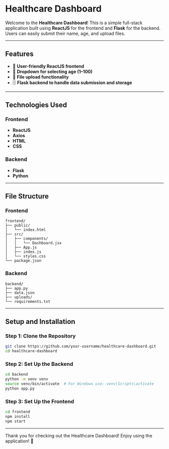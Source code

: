 # **Healthcare Dashboard**

Welcome to the **Healthcare Dashboard**! This is a simple full-stack application built using **ReactJS** for the frontend and **Flask** for the backend. Users can easily submit their name, age, and upload files.

---

## **Features**

- 🌟 **User-friendly ReactJS frontend**
- 📅 **Dropdown for selecting age (1–100)**
- 📁 **File upload functionality**
- 🗄️ **Flask backend to handle data submission and storage**

---

## **Technologies Used**

### **Frontend**
- **ReactJS**
- **Axios**
- **HTML**
- **CSS**

### **Backend**
- **Flask**
- **Python**

---

## **File Structure**

### **Frontend**
```
frontend/
├── public/
│   └── index.html
├── src/
│   ├── components/
│   │   └── Dashboard.jsx
│   ├── App.js
│   ├── index.js
│   └── styles.css
└── package.json
```

### **Backend**
```
backend/
├── app.py
├── data.json
├── uploads/
└── requirements.txt
```

---

## **Setup and Installation**

### **Step 1: Clone the Repository**
```bash
git clone https://github.com/your-username/healthcare-dashboard.git
cd healthcare-dashboard
```

### **Step 2: Set Up the Backend**
```bash
cd backend
python -m venv venv
source venv/bin/activate  # For Windows use: venv\Scripts\activate
python app.py
```

### **Step 3: Set Up the Frontend**
```bash
cd frontend
npm install
npm start
```

---


Thank you for checking out the Healthcare Dashboard! Enjoy using the application! 🎉

